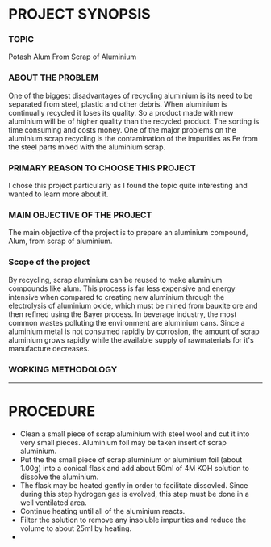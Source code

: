 # PROJECT SYNOPSIS

### TOPIC
Potash Alum From Scrap of Aluminium

### ABOUT THE PROBLEM
One of the biggest disadvantages of recycling aluminium is its need to be separated from steel, plastic and other debris. When aluminium is continually recycled it loses its quality. So a product made with new aluminium will be of higher quality than the recycled product. The sorting is time consuming and costs money. One of the major problems on the aluminium scrap recycling is the contamination of the impurities as Fe from the steel parts mixed with the aluminium scrap.

### PRIMARY REASON TO CHOOSE THIS PROJECT
I chose this project particularly as I found the topic quite interesting and wanted to learn more about it.

### MAIN OBJECTIVE OF THE PROJECT
The main objective of the project is to prepare an aluminium compound, Alum, from scrap of aluminium.

### Scope of the project
By recycling, scrap aluminium can be reused to make aluminium compounds like alum. This process is far less expensive and energy intensive when compared to creating new aluminium through the electrolysis of aluminium oxide, which must be mined from bauxite ore and then refined using the Bayer process. In beverage industry, the most common wastes polluting the environment are aluminium cans. Since a aluminium metal is not consumed rapidly by corrosion, the amount of scrap aluminium grows rapidly while the available supply of rawmaterials for it's manufacture decreases.

### WORKING METHODOLOGY



---

# PROCEDURE

- Clean a small piece of scrap aluminium with steel wool and cut it into very small pieces. Aluminium foil may be taken insert of scrap aluminium.
- Put the the small piece of scrap aluminium or aluminium foil (about 1.00g) into a conical flask and add about 50ml of 4M KOH solution to dissolve the aluminium.
- The flask may be heated gently in order to facilitate dissovled. Since during this step hydrogen gas is evolved, this step must be done in a well ventilated area.
- Continue heating until all of the aluminium reacts.
- Filter the solution to remove any insoluble impurities and reduce the volume to about 25ml by heating.
- 



